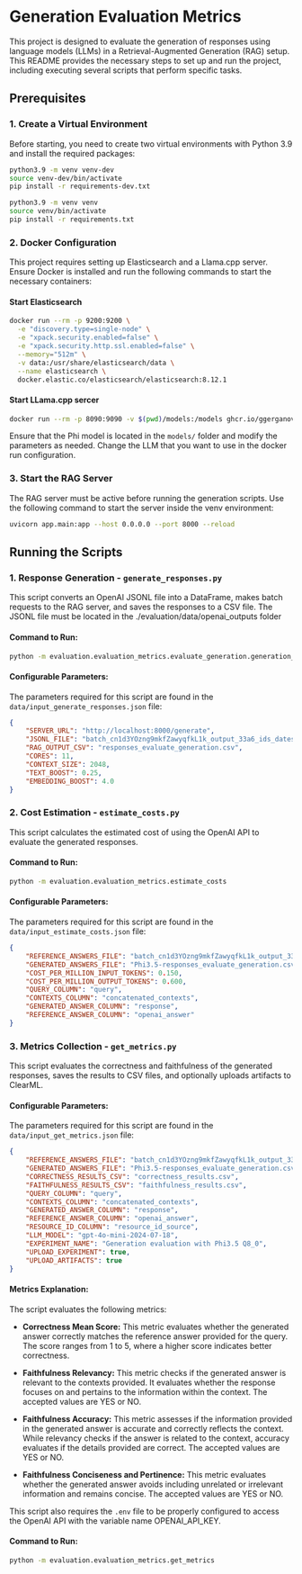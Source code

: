
# Generation Evaluation Metrics

This project is designed to evaluate the generation of responses using language models (LLMs) in a Retrieval-Augmented Generation (RAG) setup. This README provides the necessary steps to set up and run the project, including executing several scripts that perform specific tasks.

## Prerequisites

### 1. Create a Virtual Environment
Before starting, you need to create two virtual environments with Python 3.9 and install the required packages:

```bash
python3.9 -m venv venv-dev
source venv-dev/bin/activate
pip install -r requirements-dev.txt

python3.9 -m venv venv
source venv/bin/activate
pip install -r requirements.txt
```

### 2. Docker Configuration
This project requires setting up Elasticsearch and a Llama.cpp server. Ensure Docker is installed and run the following commands to start the necessary containers:

#### Start Elasticsearch
```bash
docker run --rm -p 9200:9200 \
  -e "discovery.type=single-node" \
  -e "xpack.security.enabled=false" \
  -e "xpack.security.http.ssl.enabled=false" \
  --memory="512m" \
  -v data:/usr/share/elasticsearch/data \
  --name elasticsearch \
  docker.elastic.co/elasticsearch/elasticsearch:8.12.1
```

#### Start LLama.cpp sercer
```bash
docker run --rm -p 8090:9090 -v $(pwd)/models:/models ghcr.io/ggerganov/llama.cpp:server -m models/Phi-3.5-mini-instruct-F16-Q8_0.gguf -t 11 -n 200 -c 2048 --host 0.0.0.0 --port 9090
```

Ensure that the Phi model is located in the `models/` folder and modify the parameters as needed. Change the LLM that you want to use in the docker run configuration.

### 3. Start the RAG Server
The RAG server must be active before running the generation scripts. Use the following command to start the server inside the venv environment:

```bash
uvicorn app.main:app --host 0.0.0.0 --port 8000 --reload
```

## Running the Scripts

### 1. Response Generation - `generate_responses.py`

This script converts an OpenAI JSONL file into a DataFrame, makes batch requests to the RAG server, and saves the responses to a CSV file. The JSONL file must be located in the ./evaluation/data/openai_outputs folder

#### Command to Run:

```bash
python -m evaluation.evaluation_metrics.evaluate_generation.generation_metrics.generate_responses
```

#### Configurable Parameters:

The parameters required for this script are found in the `data/input_generate_responses.json` file:

```json
{
    "SERVER_URL": "http://localhost:8000/generate",
    "JSONL_FILE": "batch_cn1d3YOzng9mkfZawyqfkL1k_output_33a6_ids_dates_no_urls.jsonl",
    "RAG_OUTPUT_CSV": "responses_evaluate_generation.csv",
    "CORES": 11,
    "CONTEXT_SIZE": 2048,
    "TEXT_BOOST": 0.25,
    "EMBEDDING_BOOST": 4.0
}
```

### 2. Cost Estimation - `estimate_costs.py`

This script calculates the estimated cost of using the OpenAI API to evaluate the generated responses.

#### Command to Run:

```bash
python -m evaluation.evaluation_metrics.estimate_costs
```

#### Configurable Parameters:

The parameters required for this script are found in the `data/input_estimate_costs.json` file:

```json
{
    "REFERENCE_ANSWERS_FILE": "batch_cn1d3YOzng9mkfZawyqfkL1k_output_33a6_ids_dates_no_urls.csv",
    "GENERATED_ANSWERS_FILE": "Phi3.5-responses_evaluate_generation.csv",
    "COST_PER_MILLION_INPUT_TOKENS": 0.150,
    "COST_PER_MILLION_OUTPUT_TOKENS": 0.600,
    "QUERY_COLUMN": "query",
    "CONTEXTS_COLUMN": "concatenated_contexts",
    "GENERATED_ANSWER_COLUMN": "response",
    "REFERENCE_ANSWER_COLUMN": "openai_answer"
}
```

### 3. Metrics Collection - `get_metrics.py`

This script evaluates the correctness and faithfulness of the generated responses, saves the results to CSV files, and optionally uploads artifacts to ClearML.


#### Configurable Parameters:

The parameters required for this script are found in the `data/input_get_metrics.json` file:

```json
{
    "REFERENCE_ANSWERS_FILE": "batch_cn1d3YOzng9mkfZawyqfkL1k_output_33a6_ids_dates_no_urls.csv",
    "GENERATED_ANSWERS_FILE": "Phi3.5-responses_evaluate_generation.csv",
    "CORRECTNESS_RESULTS_CSV": "correctness_results.csv",
    "FAITHFULNESS_RESULTS_CSV": "faithfulness_results.csv",
    "QUERY_COLUMN": "query",
    "CONTEXTS_COLUMN": "concatenated_contexts",
    "GENERATED_ANSWER_COLUMN": "response",
    "REFERENCE_ANSWER_COLUMN": "openai_answer",
    "RESOURCE_ID_COLUMN": "resource_id_source",
    "LLM_MODEL": "gpt-4o-mini-2024-07-18",
    "EXPERIMENT_NAME": "Generation evaluation with Phi3.5 Q8_0",
    "UPLOAD_EXPERIMENT": true,
    "UPLOAD_ARTIFACTS": true
}
```

#### Metrics Explanation:

The script evaluates the following metrics:

- **Correctness Mean Score:** This metric evaluates whether the generated answer correctly matches the reference answer provided for the query. The score ranges from 1 to 5, where a higher score indicates better correctness.

- **Faithfulness Relevancy:** This metric checks if the generated answer is relevant to the contexts provided. It evaluates whether the response focuses on and pertains to the information within the context. The accepted values are YES or NO.

- **Faithfulness Accuracy:** This metric assesses if the information provided in the generated answer is accurate and correctly reflects the context. While relevancy checks if the answer is related to the context, accuracy evaluates if the details provided are correct. The accepted values are YES or NO.

- **Faithfulness Conciseness and Pertinence:** This metric evaluates whether the generated answer avoids including unrelated or irrelevant information and remains concise. The accepted values are YES or NO.

This script also requires the `.env` file to be properly configured to access the OpenAI API with the variable name OPENAI_API_KEY.

#### Command to Run:

```bash
python -m evaluation.evaluation_metrics.get_metrics
```


